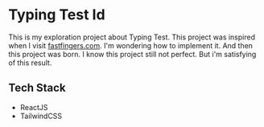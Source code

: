 # Typing Test Id

This is my exploration project about Typing Test. This project was inspired when I visit [fastfingers.com](https://10fastfingers.com/typing-test/). I'm wondering how to implement it. And then this project was born. I know this project still not perfect. But i'm satisfying of this result.

## Tech Stack

- ReactJS
- TailwindCSS